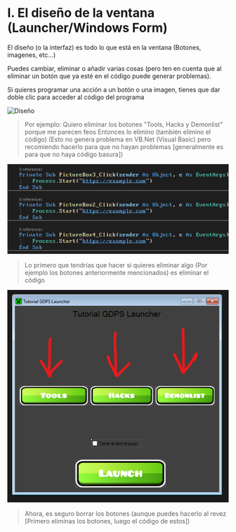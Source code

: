 # I. El diseño de la ventana (Launcher/Windows Form)

El diseño (o la interfaz) es todo lo que está en la ventana (Botones, imagenes, etc...)

Puedes cambiar, eliminar o añadir varias cosas (pero ten en cuenta que al eliminar un botón que ya esté en el código puede generar problemas).

Si quieres programar una acción a un botón o una imagen, tienes que dar doble clic para acceder al código del programa

![Diseño](/gif3.gif)

> Por ejemplo: Quiero eliminar los botones "Tools, Hacks y Demonlist" porque me parecen feos
> Entonces lo elimino (también elimino el código)
> (Esto no genera problema en VB.Net (Visual Basic) pero recomiendo hacerlo para que no hayan problemas [generalmente es para que no haya código basura])

![no](/no.png)

> Lo primero que tendrías que hacer si quieres eliminar algo (Por ejemplo los botones anteriormente mencionados) es eliminar el código

![no](/no2.png)

> Ahora, es seguro borrar los botones (aunque puedes hacerlo al revez [Primero eliminas los botones, luego el código de estos])
